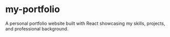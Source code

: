 # my-portfolio
A personal portfolio website built with React showcasing my skills, projects, and professional background.
